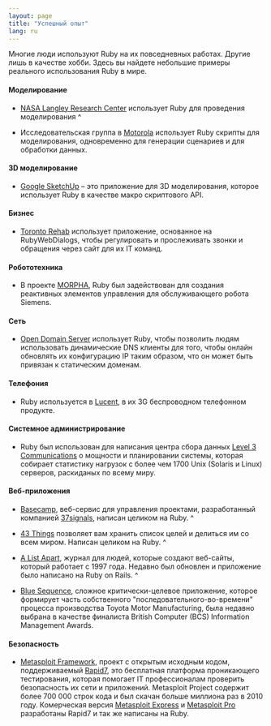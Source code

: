 ```yaml
---
layout: page
title: "Успешный опыт"
lang: ru
---
```


Многие люди используют Ruby на их повседневных работах. Другие лишь в
качестве хобби. Здесь вы найдете небольшие примеры реального
использования Ruby в мире.

#### Моделирование

* [NASA Langley Research Center][1] использует Ruby для проведения
  моделирования
^

* Исследовательская группа в [Motorola][2] использует Ruby скрипты для
  моделирования, одновременно для генерации сценариев и для обработки
  данных.

#### 3D моделирование

* [Google SketchUp][3] – это приложение для 3D моделирования, которое
  использует Ruby в качестве макро скриптового API.

#### Бизнес

* [Toronto Rehab][4] использует приложение, основанное на
  RubyWebDialogs, чтобы регулировать и прослеживать звонки и обращения
  через сайт для их IT команд.

#### Робототехника

* В проекте [MORPHA][5], Ruby был задействован для создания реактивных
  элементов управления для обслуживающего робота Siemens.

#### Сеть

* [Open Domain Server][6] использует Ruby, чтобы позволить людям
  использовать динамические DNS клиенты для того, чтобы онлайн обновлять
  их конфигурацию IP таким образом, что он может быть привязан к
  статическим доменам.

#### Телефония

* Ruby используется в [Lucent][7], в их 3G беспроводном телефонном
  продукте.

#### Системное администрирование

* Ruby был использован для написания центра сбора данных [Level 3
  Communications][8] о мощности и планировании системы, которая собирает
  статистику нагрузок с более чем 1700 Unix (Solaris и Linux) серверов,
  раскиданых по всему миру.

#### Веб-приложения

* [Basecamp][9], веб-сервис для управления проектами, разработанный
  компанией [37signals][10], написан целиком на Ruby.
^

* [43 Things][11] позволяет вам хранить список целей и делиться им со
  всем миром. Написан целиком на Ruby.
^

* [A List Apart][12], журнал для людей, которые создают веб-сайты,
  который работает с 1997 года. Недавно был обновлен и приложение было
  написано на Ruby on Rails.
^

* [Blue Sequence][13], сложное критически-целевое приложение, которое
  формирует часть собственного "последовательного-во-времени" процесса
  производства Toyota Motor Manufacturing, была недавно выбрана в
  качестве финалиста British Computer (BCS) Information Management Awards.

#### Безопасность

* [Metasploit Framework][14], проект с открытым исходным кодом,
  поддерживаемый [Rapid7][15], это бесплатная платформа проникающего тестирования,
  которая помогает IT профессионалам проверить безопасность их сети и
  приложений. Metasploit Project содержит более 700 000 строк кода и был
  скачан больше миллиона раз в 2010 году. Комерческая версия [Metasploit
  Express][16] и [Metasploit Pro][17] разработаны Rapid7 и так же написаны
  на Ruby.



[1]: http://www.larc.nasa.gov/
[2]: http://www.motorola.com
[3]: http://www.sketchup.com/
[4]: http://www.torontorehab.com/
[5]: http://www.morpha.de/php_e/index.php3
[6]: http://ods.org/
[7]: http://www.lucent.com/
[8]: http://www.level3.com/
[9]: http://www.basecamphq.com
[10]: http://www.37signals.com
[11]: http://www.43things.com
[12]: http://www.alistapart.com
[13]: http://www.bluefountain.com/casestudies/bfs-deliver-a-2nd-sequence-production-system-for-toyota/
[14]: http://www.metasploit.com
[15]: http://www.rapid7.com
[16]: http://www.rapid7.com/products/metasploit-express.jsp
[17]: http://www.rapid7.com/products/metasploit-pro.jsp
